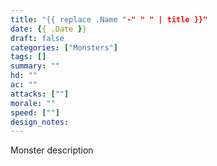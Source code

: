 ```yaml
---
title: "{{ replace .Name "-" " " | title }}"
date: {{ .Date }}
draft: false
categories: ["Monsters"]
tags: []
summary: ""
hd: ""
ac: ""
attacks: [""]
morale: ""
speed: [""]
design_notes:
---
```


Monster description
